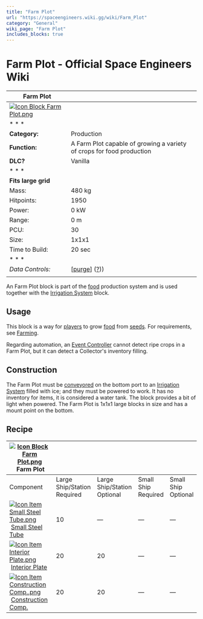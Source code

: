 ```yaml
---
title: "Farm Plot"
url: "https://spaceengineers.wiki.gg/wiki/Farm_Plot"
category: "General"
wiki_page: "Farm Plot"
includes_blocks: true
---
```


# Farm Plot - Official Space Engineers Wiki

| Farm Plot |     |
| --- | --- |
| [![Icon Block Farm Plot.png](https://spaceengineers.wiki.gg/images/Icon_Block_Farm_Plot.png?931210)](https://spaceengineers.wiki.gg/wiki/File:Icon_Block_Farm_Plot.png) |     |
| * * * |     |
| **Category:** | Production |
| **Function:** | A Farm Plot capable of growing a variety of crops for food production |
| **DLC?** | Vanilla |
| * * * |     |
| **Fits large grid** |     |
| Mass: | 480 kg |
| Hitpoints: | 1950 |
| Power: | 0 kW |
| Range: | 0 m |
| PCU: | 30  |
| Size: | 1x1x1 |
| Time to Build: | 20 sec |
| * * * |     |
| _Data Controls:_ | \[[purge](https://spaceengineers.wiki.gg/wiki/Farm_Plot?action=purge)\] ([?](https://spaceengineers.wiki.gg/wiki/Template:Info_Block))) |
|     |     |

An Farm Plot block is part of the [food](https://spaceengineers.wiki.gg/wiki/Food "Food") production system and is used together with the [Irrigation System](https://spaceengineers.wiki.gg/wiki/Irrigation_System "Irrigation System") block.

## Usage

This block is a way for [players](https://spaceengineers.wiki.gg/wiki/Space_Engineer "Space Engineer") to grow [food](https://spaceengineers.wiki.gg/wiki/Food "Food") from [seeds](https://spaceengineers.wiki.gg/wiki/Seeds "Seeds"). For requirements, see [Farming](https://spaceengineers.wiki.gg/wiki/Farming "Farming").

Regarding automation, an [Event Controller](https://spaceengineers.wiki.gg/wiki/Event_Controller "Event Controller") cannot detect ripe crops in a Farm Plot, but it can detect a Collector's inventory filling.

## Construction

The Farm Plot must be [conveyored](https://spaceengineers.wiki.gg/wiki/Conveyor_system "Conveyor system") on the bottom port to an [Irrigation System](https://spaceengineers.wiki.gg/wiki/Irrigation_System "Irrigation System") filled with ice; and they must be powered to work. It has no inventory for items, it is considered a water tank. The block provides a bit of light when powered. The Farm Plot is 1x1x1 large blocks in size and has a mount point on the bottom.

## Recipe

| [![Icon Block Farm Plot.png](https://spaceengineers.wiki.gg/images/thumb/Icon_Block_Farm_Plot.png/21px-Icon_Block_Farm_Plot.png?931210)](https://spaceengineers.wiki.gg/wiki/Farm_Plot "Farm Plot") Farm Plot |     |     |     |     |
| --- | --- | --- | --- | --- |
| Component | Large Ship/Station  <br>Required | Large Ship/Station  <br>Optional | Small Ship  <br>Required | Small Ship  <br>Optional |
| [![Icon Item Small Steel Tube.png](https://spaceengineers.wiki.gg/images/thumb/Icon_Item_Small_Steel_Tube.png/21px-Icon_Item_Small_Steel_Tube.png?4fe418)](https://spaceengineers.wiki.gg/wiki/Small_Steel_Tube "Small Steel Tube") [Small Steel Tube](https://spaceengineers.wiki.gg/wiki/Small_Steel_Tube "Small Steel Tube") | 10  | —   | —   | —   |
| [![Icon Item Interior Plate.png](https://spaceengineers.wiki.gg/images/thumb/Icon_Item_Interior_Plate.png/21px-Icon_Item_Interior_Plate.png?d80f8e)](https://spaceengineers.wiki.gg/wiki/Interior_Plate "Interior Plate") [Interior Plate](https://spaceengineers.wiki.gg/wiki/Interior_Plate "Interior Plate") | 20  | 20  | —   | —   |
| [![Icon Item Construction Comp..png](https://spaceengineers.wiki.gg/images/thumb/Icon_Item_Construction_Comp..png/21px-Icon_Item_Construction_Comp..png?cdc26f)](https://spaceengineers.wiki.gg/wiki/Construction_Comp. "Construction Comp.") [Construction Comp.](https://spaceengineers.wiki.gg/wiki/Construction_Comp. "Construction Comp.") | 20  | 20  | —   | —   |